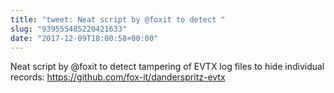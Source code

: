 ```yaml
---
title: "tweet: Neat script by @foxit to detect "
slug: "939555485220421633"
date: "2017-12-09T18:00:58+00:00"
---
```

Neat script by @foxit to detect tampering of EVTX log files to hide individual records: https://github.com/fox-it/danderspritz-evtx